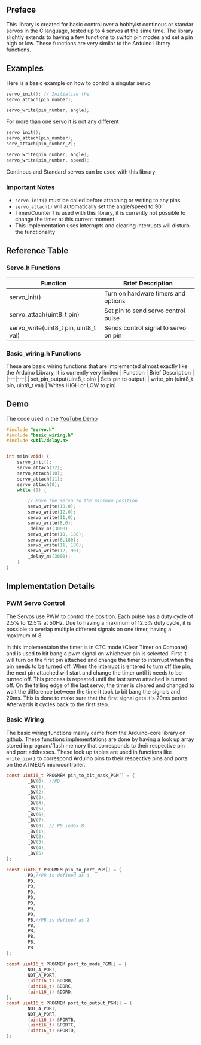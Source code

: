 ## Preface
This library is created for basic control over a hobbyist continous or standar servos in the C language, tested up to 4 servos at the sime time. The library slightly extends to having a few functions to switch pin modes and set a pin high or low. These functions are very similar to the Arduino Library functions.

## Examples
Here is a basic example on how to control a singular servo

```c
servo_init(); // Initialize the 
servo_attach(pin_number);

servo_write(pin_number, angle); 
```
For more than one servo it is not any different
```c
servo_init();
servo_attach(pin_number);
serv_attach(pin_number_2);

servo_write(pin_number, angle); 
servo_write(pin_number, speed);
```
Continous and Standard servos can be used with this library
### Important Notes
- `servo_init()` must be called before attaching or writing to any pins
- `servo_attach()` will automatically set the angle/speed to 90
- Timer/Counter 1 is used with this library, it is currently not possible to change the timer at this current moment
- This implementation uses Interrupts and clearing interrupts will disturb the functionality
## Reference Table
### Servo.h Functions
| Function | Brief Description |
|---|---|
| servo_init() | Turn on hardware timers and options|
| servo_attach(uint8_t pin) | Set pin to send servo control pulse |
| servo_write(uint8_t pin, uint8_t val) | Sends control signal to servo on pin |
### Basic_wiring.h Functions
These are basic wiring functions that are implemented almost exactly like the Arduino Library, it is currently very limited
| Function | Brief Description |
|---|---|
| set_pin_output(uint8_t pin) | Sets pin to output|
| write_pin (uint8_t pin, uint8_t val) | Writes HIGH or LOW to pin|

## Demo
The code used in the  [YouTube Demo](https://www.youtube.com/watch?v=L5e-ptMNdWE)
```c
#include "servo.h"
#include "basic_wiring.h"
#include <util/delay.h>


int main(void) {
    servo_init();
    servo_attach(12);
    servo_attach(10);
    servo_attach(11);
    servo_attach(8);
    while (1) {

        // Move the servo to the minimum position
        servo_write(10,0);
        servo_write(12,0);
        servo_write(11,0);
        servo_write(8,0);
        _delay_ms(3000);
        servo_write(10, 180);
        servo_write(8,180);
        servo_write(11, 180);
        servo_write(12, 90);
        _delay_ms(3000);
    }
}

```

## Implementation Details

### PWM Servo Control
The Servos use PWM to control the position. Each pulse has a duty cycle of 2.5% to 12.5% at 50Hz. Due to having a maximum of 12.5% duty cycle, it is possible to overlap multiple different signals on one timer, having a maximum of 8. 

In this implementaion the timer is in CTC mode (Clear Timer on Compare) and is used to bit bang a pwm signal on whichever pin is selected. First it will turn on the first pin attached and change the timer to interrupt when the pin needs to be turned off. When the interrupt is entered to turn off the pin, the next pin attached will start and change the timer until it needs to be turned off. This process is repeated until the last servo attached is turned off. On the falling edge of the last servo, the timer is cleared and changed to wait the difference between the time it took to bit bang the signals and 20ms. This is done to make sure that the first signal gets it's 20ms period. Afterwards it cycles back to the first step.

### Basic Wiring
The basic wiring functions mainly came from the Arduino-core library on github. These functions implementations are done by having a look up array stored in program/flash memory that corresponds to their respective pin and port addresses. These look up tables are used in functions like `write_pin()` to correspond Arduino pins to their respective pins and ports on the ATMEGA microcontroller.
```c
const uint16_t PROGMEM pin_to_bit_mask_PGM[] = {
        _BV(0), //PD
        _BV(1),
        _BV(2),
        _BV(3),
        _BV(4),
        _BV(5),
        _BV(6),
        _BV(7),
        _BV(0), // PB index 8
        _BV(1),
        _BV(2),
        _BV(3),
        _BV(4),
        _BV(5)
};

const uint8_t PROGMEM pin_to_port_PGM[] = {
        PD,//PD is defined as 4
        PD,
        PD,
        PD,
        PD,
        PD,
        PD,
        PD,
        PB,//PB is defined as 2
        PB,
        PB,
        PB,
        PB,
        PB
};

const uint16_t PROGMEM port_to_mode_PGM[] = {
        NOT_A_PORT,
        NOT_A_PORT,
        (uint16_t) &DDRB,
        (uint16_t) &DDRC,
        (uint16_t) &DDRD,
};
const uint16_t PROGMEM port_to_output_PGM[] = {
        NOT_A_PORT,
        NOT_A_PORT,
        (uint16_t) &PORTB,
        (uint16_t) &PORTC,
        (uint16_t) &PORTD,
};
```


